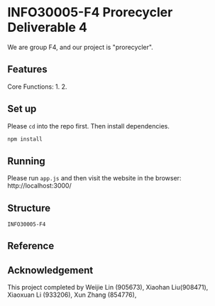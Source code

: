 # INFO30005-F4 Prorecycler Deliverable 4
We are group F4, and our project is "prorecycler".

## Features
Core Functions:
1.
2.

## Set up
Please `cd` into the repo first.
Then install dependencies.
```bash
npm install
```

## Running
Please run `app.js` and then visit the website in the browser: http://localhost:3000/

## Structure
```
INFO30005-F4
```

## Reference

## Acknowledgement
This project completed by Weijie Lin (905673), Xiaohan Liu(908471), Xiaoxuan Li (933206), Xun Zhang (854776), 